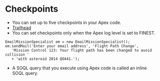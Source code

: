 # Checkpoints
* You can set up to five checkpoints in your Apex code. 
* [Trailhead](https://trailhead.salesforce.com/modules/developer_console/units/developer_console_checkpoints?trailmix_creator_id=00550000006yDdKAAU&trailmix_id=platform-essentials-for-devs)
* You can set checkpoints only when the Apex log level is set to FINEST.  

```Apex
EmailMissionSpecialist em = new EmailMissionSpecialist();
em.sendMail('Enter your email address', 'Flight Path Change', 
   'Mission Control 123: Your flight path has been changed to avoid collision '
   + 'with asteroid 2014 QO441.');
```
* A SOQL query that you execute using Apex code is called an inline SOQL query.
